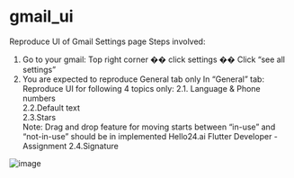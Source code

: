 # gmail_ui

Reproduce UI of Gmail Settings page 
Steps involved: 
1. Go to your gmail: Top right corner �� click settings �� Click “see all settings” 
2. You are expected to reproduce General tab only 
In “General” tab: Reproduce UI for following 4 topics only: 
2.1. Language & Phone numbers  
2.2.Default text  
2.3.Stars  
Note: Drag and drop feature for moving starts between “in-use” and “not-in-use” should be in  implemented
Hello24.ai 
Flutter Developer - Assignment 
2.4.Signature

  ![image](https://github.com/arju7jha/Gmail-Setting-UI/assets/88245601/a3b18212-7814-46be-8578-b9bc71715287)
 

